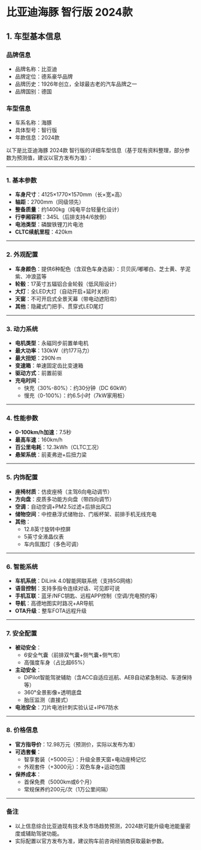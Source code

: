 
# 比亚迪海豚 智行版 2024款
## 1. 车型基本信息
### 品牌信息
- 品牌名称：比亚迪
- 品牌定位：德系豪华品牌
- 品牌历史：1926年创立，全球最古老的汽车品牌之一
- 品牌国别：德国

### 车型信息
- 车系名称：海豚
- 具体型号：智行版
- 年款信息：2024款

以下是比亚迪海豚 2024款 智行版的详细车型信息（基于现有资料整理，部分参数为预测值，建议以官方发布为准）：

---

### **1. 基本参数**  
- **车身尺寸**：4125×1770×1570mm（长×宽×高）  
- **轴距**：2700mm（同级领先）  
- **整备质量**：约1400kg（纯电平台轻量化设计）  
- **行李厢容积**：345L（后排支持4/6放倒）  
- **电池类型**：磷酸铁锂刀片电池  
- **CLTC续航里程**：420km  

---

### **2. 外观配置**  
- **车身颜色**：提供6种配色（含双色车身选装）：贝贝灰/嘟嘟白、芝士黄、芋泥紫、冲浪蓝等  
- **轮毂**：17英寸五辐铝合金轮毂（低风阻设计）  
- **大灯**：全LED大灯（自动开启+延时关闭）  
- **天窗**：不可开启式全景天幕（带电动遮阳帘）  
- **其他**：隐藏式门把手、贯穿式LED尾灯  

---

### **3. 动力系统**  
- **电机类型**：永磁同步前置单电机  
- **最大功率**：130kW（约177马力）  
- **最大扭矩**：290N·m  
- **变速箱**：单速固定齿比变速箱  
- **驱动方式**：前置前驱  
- **充电时间**：  
  - 快充（30%-80%）：约30分钟（DC 60kW）  
  - 慢充（0-100%）：约6.5小时（7kW家用桩）  

---

### **4. 性能参数**  
- **0-100km/h加速**：7.5秒  
- **最高车速**：160km/h  
- **百公里电耗**：12.3kWh（CLTC工况）  
- **悬架系统**：前麦弗逊+后扭力梁  

---

### **5. 内饰配置**  
- **座椅材质**：仿皮座椅（主驾6向电动调节）  
- **方向盘**：皮质多功能方向盘（带四向调节）  
- **空调**：自动空调+PM2.5过滤+后排出风口  
- **储物空间**：中控悬浮式储物台、门板杯架、前排手机无线充电  
- **其他**：  
  - 12.8英寸旋转中控屏  
  - 5英寸全液晶仪表  
  - 车内氛围灯（多色可调）  

---

### **6. 智能系统**  
- **车机系统**：DiLink 4.0智能网联系统（支持5G网络）  
- **语音控制**：支持多指令连续对话、可见即可说  
- **手机互联**：蓝牙/NFC钥匙、远程APP控制（空调/充电预约等）  
- **导航**：高德地图实时路况+AR导航  
- **OTA升级**：整车FOTA远程升级  

---

### **7. 安全配置**  
- **被动安全**：  
  - 6安全气囊（前排双气囊+侧气囊+侧气帘）  
  - 高强度车身（占比超65%）  
- **主动安全**：  
  - DiPilot智能驾驶辅助（含ACC自适应巡航、AEB自动紧急制动、车道保持等）  
  - 360°全景影像+透明底盘  
  - 胎压监测（直接式）  
- **电池安全**：刀片电池针刺实验认证+IP67防水  

---

### **8. 价格信息**  
- **官方指导价**：12.98万元（预测价，实际以发布为准）  
- **可选套餐**：  
  - 智享套装（+5000元）：升级全景天窗+电动座椅记忆  
  - 外观套件（+3000元）：双色车身+运动包围  
- **保养成本**：  
  - 首保免费（5000km或6个月）  
  - 常规保养约200元/次（1万公里间隔）  

---

### **备注**  
- 以上信息综合比亚迪现有技术及市场趋势预测，2024款可能升级电池能量密度或辅助驾驶功能。  
- 实际配置以官方发布为准，建议购车前咨询经销商获取最新参数。
